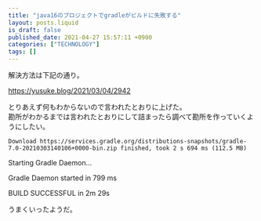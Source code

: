 ```yaml
---
title: "java16のプロジェクトでgradleがビルドに失敗する"
layout: posts.liquid
is_draft: false
published_date: 2021-04-27 15:57:11 +0900
categories: ["TECHNOLOGY"]
tags: []
---
```


解決方法は下記の通り。

https://yusuke.blog/2021/03/04/2942

とりあえず何もわからないので言われたとおりに上げた。  
勘所がわかるまでは言われたとおりにして詰まったら調べて勘所を作っていくようにしたい。

    Download https://services.gradle.org/distributions-snapshots/gradle-7.0-20210303140106+0000-bin.zip finished, took 2 s 694 ms (112.5 MB)

Starting Gradle Daemon...

Gradle Daemon started in 799 ms

BUILD SUCCESSFUL in 2m 29s

うまくいったようだ。


